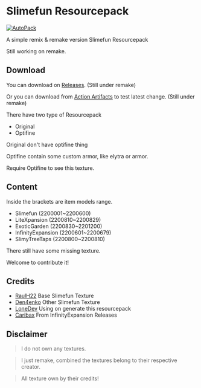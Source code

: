 # Slimefun Resourcepack

[![AutoPack](https://github.com/xMikux/Slimefun-Resourcepack/actions/workflows/AutoPack.yml/badge.svg?branch=main)](https://github.com/xMikux/Slimefun-Resourcepack/actions/workflows/AutoPack.yml)

A simple remix & remake version Slimefun Resourcepack

Still working on remake.

## Download

You can download on [Releases](https://github.com/xMikux/Slimefun-Resourcepack/releases). (Still under remake)

Or you can download from [Action Artifacts](https://github.com/xMikux/Slimefun-Resourcepack/actions) to test latest change. (Still under remake)

There have two type of Resourcepack

* Original
* Optifine

Original don't have optifine thing

Optifine contain some custom armor, like elytra or armor.

Require Optifine to see this texture.

## Content

Inside the brackets are item models range.

* Slimefun (2200001~2200600)
* LiteXpansion (2200810~2200829)
* ExoticGarden (2200830~2201200)
* InfinityExpansion (2200601~2200679)
* SlimyTreeTaps (2200800~2200810)

There still have some missing texture.

Welcome to contribute it!

## Credits

* [RaulH22](https://www.planetminecraft.com/texture-pack/slimefun-texture-by-raulh22/) Base Slimefun Texture
* [Den4enko](https://github.com/Den4enko/Slimefun-Resourcepack) Other Slimefun Texture
* [LoneDev](https://www.spigotmc.org/resources/addon-slimefun4-textures-for-itemsadder.83877/) Using on generate this resourcepack
* [Caribax](https://github.com/Mooy1/InfinityExpansion/releases/tag/v1) From InfinityExpansion Releases

## Disclaimer

> I do not own any textures.

> I just remake, combined the textures belong to their respective creator.

> All texture own by their credits!
